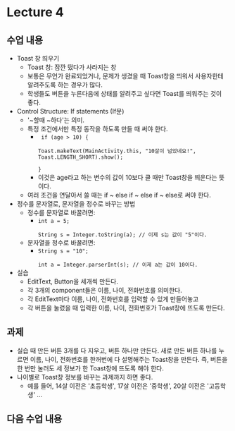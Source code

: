 # Lecture 4

## 수업 내용
- Toast 창 띄우기
    - Toast 창: 잠깐 떴다가 사라지는 창
    - 보통은 무언가 완료되었거나, 문제가 생겼을 때 Toast창을 띄워서 사용자한테 알려주도록 하는 경우가 많다.
    - 학생들도 버튼을 누른다음에 상태를 알려주고 싶다면 Toast를 띄워주는 것이 좋다.
- Control Structure: If statements (If문)
    - '~할때 ~하다'는 의미.
    - 특정 조건에서만 특정 동작을 하도록 만들 때 써야 한다.
        - <code> if (age > 10) {  
            Toast.makeText(MainActivity.this, "10살이 넘었네요!", Toast.LENGTH_SHORT).show();  
        } </code>
        - 이것은 age라고 하는 변수의 값이 10보다 클 때만 Toast창을 띄운다는 뜻이다.
    - 여러 조건을 연달아서 쓸 때는 if ~ else if ~ else if ~ else로 써야 한다.
- 정수를 문자열로, 문자열을 정수로 바꾸는 방법
    - 정수를 문자열로 바꿀려면:
        - <code>int a = 5;  
        String s = Integer.toString(a); // 이제 s는 값이 "5"이다.  </code>
    - 문자열을 정수로 바꿀려면:
        - <code>String s = "10";  
        int a = Integer.parserInt(s); // 이제 a는 값이 10이다.  </code>
- 실습
    - EditText, Button을 세개씩 만든다.
    - 각 3개의 component들은 이름, 나이, 전화번호를 의미한다.
    - 각 EditText마다 이름, 나이, 전화번호를 입력할 수 있게 만들어놓고
    - 각 버튼을 눌렀을 때 입력한 이름, 나이, 전화번호가 Toast창에 뜨도록 만든다.

## 과제
- 실습 때 만든 버튼 3개를 다 지우고, 버튼 하나만 만든다.
새로 만든 버튼 하나를 누르면 이름, 나이, 전화번호를 한꺼번에 다 설명해주는 Toast창을 만든다.
즉, 버튼을 한 번만 눌러도 세 정보가 한 Toast창에 뜨도록 해야 한다.  
- 나이별로 Toast창 정보를 바꾸는 과제까지 하면 좋다.
    - 예를 들어, 14살 이전은 '초등학생', 17살 이전은 '중학생', 20살 이전은 '고등학생' ... 

## 다음 수업 내용
